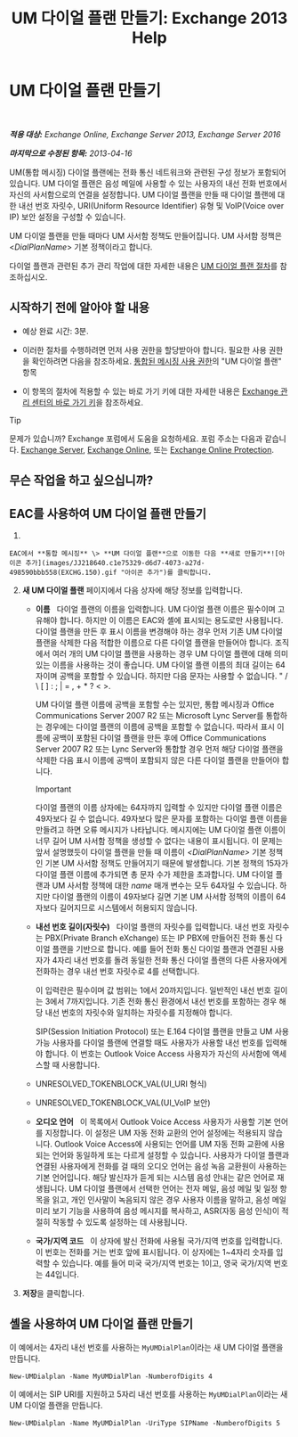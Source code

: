 ﻿---
title: 'UM 다이얼 플랜 만들기: Exchange 2013 Help'
TOCTitle: UM 다이얼 플랜 만들기
ms:assetid: 963ff2e1-515d-439a-953a-664174e5e283
ms:mtpsurl: https://technet.microsoft.com/ko-kr/library/Bb123819(v=EXCHG.150)
ms:contentKeyID: 50483702
ms.date: 05/22/2018
mtps_version: v=EXCHG.150
f1_keywords:
- Microsoft.Exchange.Management.SnapIn.Esm.Servers.UnifiedMessaging.CreateUMDialPlanWizardForm.CreateUMDialPlanWizardPage
ms.translationtype: MT
---

# UM 다이얼 플랜 만들기

 

_**적용 대상:** Exchange Online, Exchange Server 2013, Exchange Server 2016_

_**마지막으로 수정된 항목:** 2013-04-16_

UM(통합 메시징) 다이얼 플랜에는 전화 통신 네트워크와 관련된 구성 정보가 포함되어 있습니다. UM 다이얼 플랜은 음성 메일에 사용할 수 있는 사용자의 내선 전화 번호에서 자신의 사서함으로의 연결을 설정합니다. UM 다이얼 플랜을 만들 때 다이얼 플랜에 대한 내선 번호 자릿수, URI(Uniform Resource Identifier) 유형 및 VoIP(Voice over IP) 보안 설정을 구성할 수 있습니다.

UM 다이얼 플랜을 만들 때마다 UM 사서함 정책도 만들어집니다. UM 사서함 정책은 \<*DialPlanName*\> 기본 정책이라고 합니다.

다이얼 플랜과 관련된 추가 관리 작업에 대한 자세한 내용은 [UM 다이얼 플랜 절차](um-dial-plan-procedures-exchange-2013-help.md)를 참조하십시오.

## 시작하기 전에 알아야 할 내용

  - 예상 완료 시간: 3분.

  - 이러한 절차를 수행하려면 먼저 사용 권한을 할당받아야 합니다. 필요한 사용 권한을 확인하려면 다음을 참조하세요. [통합된 메시징 사용 권한](unified-messaging-permissions-exchange-2013-help.md)의 "UM 다이얼 플랜" 항목

  - 이 항목의 절차에 적용할 수 있는 바로 가기 키에 대한 자세한 내용은 [Exchange 관리 센터의 바로 가기 키](keyboard-shortcuts-in-the-exchange-admin-center-exchange-online-protection-help.md)을 참조하세요.


> [!TIP]
> 문제가 있습니까? Exchange 포럼에서 도움을 요청하세요. 포럼 주소는 다음과 같습니다. <A href="https://go.microsoft.com/fwlink/p/?linkid=60612">Exchange Server</A>, <A href="https://go.microsoft.com/fwlink/p/?linkid=267542">Exchange Online</A>, 또는 <A href="https://go.microsoft.com/fwlink/p/?linkid=285351">Exchange Online Protection</A>.



## 무슨 작업을 하고 싶으십니까?

## EAC를 사용하여 UM 다이얼 플랜 만들기

1.  
    
    EAC에서 **통합 메시징** \> **UM 다이얼 플랜**으로 이동한 다음 **새로 만들기**![아이콘 추가](images/JJ218640.c1e75329-d6d7-4073-a27d-498590bbb558(EXCHG.150).gif "아이콘 추가")를 클릭합니다.

2.  **새 UM 다이얼 플랜** 페이지에서 다음 상자에 해당 정보를 입력합니다.
    
      - **이름**   다이얼 플랜의 이름을 입력합니다. UM 다이얼 플랜 이름은 필수이며 고유해야 합니다. 하지만 이 이름은 EAC와 셸에 표시되는 용도로만 사용됩니다. 다이얼 플랜을 만든 후 표시 이름을 변경해야 하는 경우 먼저 기존 UM 다이얼 플랜을 삭제한 다음 적합한 이름으로 다른 다이얼 플랜을 만들어야 합니다. 조직에서 여러 개의 UM 다이얼 플랜을 사용하는 경우 UM 다이얼 플랜에 대해 의미 있는 이름을 사용하는 것이 좋습니다. UM 다이얼 플랜 이름의 최대 길이는 64자이며 공백을 포함할 수 있습니다. 하지만 다음 문자는 사용할 수 없습니다. " / \\ \[ \] : ; | = , + \* ? \< \>.
        
        UM 다이얼 플랜 이름에 공백을 포함할 수는 있지만, 통합 메시징과 Office Communications Server 2007 R2 또는 Microsoft Lync Server를 통합하는 경우에는 다이얼 플랜의 이름에 공백을 포함할 수 없습니다. 따라서 표시 이름에 공백이 포함된 다이얼 플랜을 만든 후에 Office Communications Server 2007 R2 또는 Lync Server와 통합할 경우 먼저 해당 다이얼 플랜을 삭제한 다음 표시 이름에 공백이 포함되지 않은 다른 다이얼 플랜을 만들어야 합니다.
        

        > [!IMPORTANT]
        > 다이얼 플랜의 이름 상자에는 64자까지 입력할 수 있지만 다이얼 플랜 이름은 49자보다 길 수 없습니다. 49자보다 많은 문자를 포함하는 다이얼 플랜 이름을 만들려고 하면 오류 메시지가 나타납니다. 메시지에는 UM 다이얼 플랜 이름이 너무 길어 UM 사서함 정책을 생성할 수 없다는 내용이 표시됩니다. 이 문제는 앞서 설명했듯이 다이얼 플랜을 만들 때 이름이 <EM>&lt;DialPlanName&gt;</EM> 기본 정책인 기본 UM 사서함 정책도 만들어지기 때문에 발생합니다. 기본 정책의 15자가 다이얼 플랜 이름에 추가되면 총 문자 수가 제한을 초과합니다. UM 다이얼 플랜과 UM 사서함 정책에 대한 <EM>name</EM> 매개 변수는 모두 64자일 수 있습니다. 하지만 다이얼 플랜의 이름이 49자보다 길면 기본 UM 사서함 정책의 이름이 64자보다 길어지므로 시스템에서 허용되지 않습니다.

    
      - **내선 번호 길이(자릿수)**   다이얼 플랜의 자릿수를 입력합니다. 내선 번호 자릿수는 PBX(Private Branch eXchange) 또는 IP PBX에 만들어진 전화 통신 다이얼 플랜을 기반으로 합니다. 예를 들어 전화 통신 다이얼 플랜과 연결된 사용자가 4자리 내선 번호를 돌려 동일한 전화 통신 다이얼 플랜의 다른 사용자에게 전화하는 경우 내선 번호 자릿수로 4를 선택합니다.
        
        이 입력란은 필수이며 값 범위는 1에서 20까지입니다. 일반적인 내선 번호 길이는 3에서 7까지입니다. 기존 전화 통신 환경에서 내선 번호를 포함하는 경우 해당 내선 번호의 자릿수와 일치하는 자릿수를 지정해야 합니다.
        
        SIP(Session Initiation Protocol) 또는 E.164 다이얼 플랜을 만들고 UM 사용 가능 사용자를 다이얼 플랜에 연결할 때도 사용자가 사용할 내선 번호를 입력해야 합니다. 이 번호는 Outlook Voice Access 사용자가 자신의 사서함에 액세스할 때 사용합니다.
    
      - UNRESOLVED\_TOKENBLOCK\_VAL(UI\_URI 형식)
    
      - UNRESOLVED\_TOKENBLOCK\_VAL(UI\_VoIP 보안)
    
      - **오디오 언어**   이 목록에서 Outlook Voice Access 사용자가 사용할 기본 언어를 지정합니다. 이 설정은 UM 자동 전화 교환의 언어 설정에는 적용되지 않습니다. Outlook Voice Access에 사용되는 언어를 UM 자동 전화 교환에 사용되는 언어와 동일하게 또는 다르게 설정할 수 있습니다. 사용자가 다이얼 플랜과 연결된 사용자에게 전화를 걸 때의 오디오 언어는 음성 녹음 교환원이 사용하는 기본 언어입니다. 해당 발신자가 듣게 되는 시스템 음성 안내는 같은 언어로 재생됩니다. UM 다이얼 플랜에서 선택한 언어는 전자 메일, 음성 메일 및 일정 항목을 읽고, 개인 인사말이 녹음되지 않은 경우 사용자 이름을 말하고, 음성 메일 미리 보기 기능을 사용하여 음성 메시지를 복사하고, ASR(자동 음성 인식)이 적절히 작동할 수 있도록 설정하는 데 사용됩니다.
    
      - **국가/지역 코드**   이 상자에 발신 전화에 사용될 국가/지역 번호를 입력합니다. 이 번호는 전화를 거는 번호 앞에 표시됩니다. 이 상자에는 1~4자리 숫자를 입력할 수 있습니다. 예를 들어 미국 국가/지역 번호는 1이고, 영국 국가/지역 번호는 44입니다.

3.  **저장**을 클릭합니다.

## 셸을 사용하여 UM 다이얼 플랜 만들기

이 예에서는 4자리 내선 번호를 사용하는 `MyUMDialPlan`이라는 새 UM 다이얼 플랜을 만듭니다.

    New-UMDialplan -Name MyUMDialPlan -NumberofDigits 4

이 예에서는 SIP URI를 지원하고 5자리 내선 번호를 사용하는 `MyUMDialPlan`이라는 새 UM 다이얼 플랜을 만듭니다.

    New-UMDialplan -Name MyUMDialPlan -UriType SIPName -NumberofDigits 5


